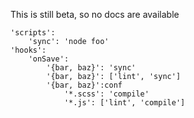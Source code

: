 This is still beta, so no docs are available

```
'scripts':
    'sync': 'node foo'
'hooks':
    'onSave':
        '{bar, baz}': 'sync'
        '{bar, baz}': ['lint', 'sync']
        '{bar, baz}':conf
            '*.scss': 'compile'
            '*.js': ['lint', 'compile']
```
